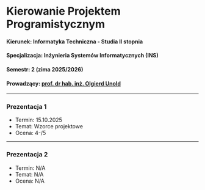# Kierowanie Projektem Programistycznym
#### Kierunek: Informatyka Techniczna - Studia II stopnia
#### Specjalizacja: Inżynieria Systemów Informatycznych (INS)
#### Semestr: 2 (zima 2025/2026)
#### Prowadzący: [prof. dr hab. inż. Olgierd Unold](https://wit.pwr.edu.pl/wydzial/struktura-organizacyjna/pracownicy/olgierd-unold)

---
### Prezentacja 1
- Termin: 15.10.2025
- Temat: Wzorce projektowe
- Ocena: 4-/5

---
### Prezentacja 2
- Termin: N/A
- Temat: N/A
- Ocena: N/A
